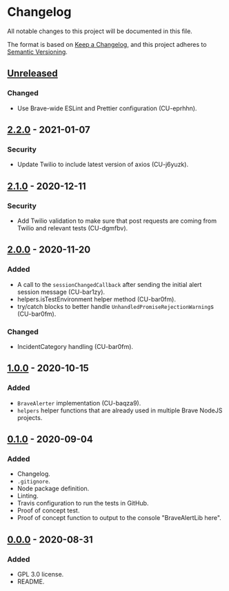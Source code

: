 # Changelog

All notable changes to this project will be documented in this file.

The format is based on [Keep a Changelog](https://keepachangelog.com/en/1.0.0/),
and this project adheres to [Semantic Versioning](https://semver.org/spec/v2.0.0.html).

## [Unreleased]

### Changed

- Use Brave-wide ESLint and Prettier configuration (CU-eprhhn).

## [2.2.0] - 2021-01-07

### Security

- Update Twilio to include latest version of axios (CU-j6yuzk).

## [2.1.0] - 2020-12-11

### Security

- Add Twilio validation to make sure that post requests are coming from Twilio and relevant tests (CU-dgmfbv).

## [2.0.0] - 2020-11-20

### Added

- A call to the `sessionChangedCallback` after sending the initial alert session message (CU-bar1zy).
- helpers.isTestEnvironment helper method (CU-bar0fm).
- try/catch blocks to better handle `UnhandledPromiseRejectionWarning`s (CU-bar0fm).

### Changed

- IncidentCategory handling (CU-bar0fm).

## [1.0.0] - 2020-10-15

### Added

- `BraveAlerter` implementation (CU-baqza9).
- `helpers` helper functions that are already used in multiple Brave NodeJS projects.

## [0.1.0] - 2020-09-04

### Added

- Changelog.
- `.gitignore`.
- Node package definition.
- Linting.
- Travis configuration to run the tests in GitHub.
- Proof of concept test.
- Proof of concept function to output to the console "BraveAlertLib here".

## [0.0.0] - 2020-08-31

### Added

- GPL 3.0 license.
- README.

[Unreleased]: https://github.com/bravetechnologycoop/brave-alert-lib/compare/v2.2.0...HEAD
[2.2.0]: https://github.com/bravetechnologycoop/brave-alert-lib/compare/v2.1.0...v2.2.0
[2.1.0]: https://github.com/bravetechnologycoop/brave-alert-lib/compare/v2.0.0...v2.1.0
[2.0.0]: https://github.com/bravetechnologycoop/brave-alert-lib/compare/v1.0.0...v2.0.0
[1.0.0]: https://github.com/bravetechnologycoop/brave-alert-lib/compare/v0.1.0...v1.0.0
[0.1.0]: https://github.com/bravetechnologycoop/brave-alert-lib/compare/v0.0.0...v0.1.0
[0.0.0]: https://github.com/bravetechnologycoop/brave-alert-lib/releases/tag/v0.0.0
